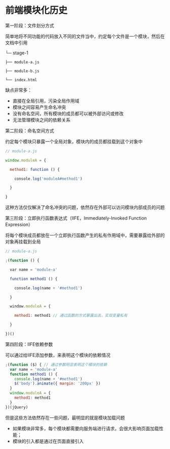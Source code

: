 # 前端模块化历史

第一阶段：文件划分方式

简单地将不同功能的代码放入不同的文件当中，约定每个文件是一个模块，然后在文档中引用

└─ stage-1

    ├── module-a.js
    
    ├── module-b.js
    
    └── index.html

缺点非常多：

- 直接在全局引用，污染全局作用域
- 模块之间容易产生命名冲突
- 没有命名空间，所有模块的成员都可以被外部访问或修改
- 无法管理模块之间的依赖关系

第二阶段：命名空间方式

约定每个模块只暴露一个全局对象，模块内的成员都挂载到这个对象中

```js
// module-a.js

window.moduleA = {

  method1: function () {

    console.log('moduleA#method1')

  }

}

```

这种方法仅仅解决了命名冲突的问题，依然存在外部可以访问模块内部成员的问题

第三阶段：立即执行函数表达式（IIFE，Immediately-Invoked Function Expression）

将每个模块成员都放在一个立即执行函数产生的私有作用域中，需要暴露给外部的对象再挂载到全局

```js
// module-a.js

;(function () {

  var name = 'module-a' 

  function method1 () {

    console.log(name + '#method1')

  }

  window.moduleA = {

    method1: method1 // 通过函数的方式暴露出去，实现变量私有

  }

})()

```

第四阶段：IIFE依赖参数

可以通过给IIFE添加参数，来表明这个模块的依赖情况

```js
;(function ($) { // 通过参数明显表明这个模块的依赖
  var name = 'module-a'
  function method1 () {
    console.log(name + '#method1')
    $('body').animate({ margin: '200px' })
  }
  window.moduleA = {
    method1: method1
  }
})(jQuery)
```

但是这些方法依然存在一些问题，最明显的就是模块加载问题

- 如果模块非常多，每个模块都需要向服务端进行请求，会很大影响页面加载性能；
- 模块的引入都是通过在页面直接引入<script>标签，不受代码的控制，难以管理

所以有一种理想的方式就是在页面中引入一个js入口文件，模块通过这个文件进行按需加载

# 模块规范化

实现模块化，不同的开发者之间会存在一些实施差异，因此需要进行规范化

## CommonJS

是Node.js中遵循的模块化规范

约定：

- 一个文件就是一个模块
- 每个模块都有单独的作用域
- 通过module.exports导出模块
- 通过require函数引用模块

CommonJS是通过同步的方式加载模块，这种方式在浏览器上运行效率比较低下

## AMD规范

Asynchronous Module Definition ，异步模块定义规范，约定每个模块通过define函数进行定义，可传入三个参数，第一个参数是模块的名字，第二个参数是模块依赖的数组，第三个参数是执行的函数，该函数的参数与前面的依赖项一一对应，需要导出的成员，通过return实现

定义一个模块

```js
define(['jquery','./module.js.js'], function($,module) {
    return {
        start: function() {
            $('body').animate({
                margin: '200px'
            })
            module()
        }
    }
})
```

加载一个模块，内部会自动创建一个script标签加载该模块

```js
require(['./module.js1'], function (module1) {
    module1.start()
})
```

使用AMD规范的JS库有

[Require.js]: https://requirejs.org/

AMD规范的也有一定的缺陷：

- 使用起来较为复杂
- 模块文件的请求比较频繁

## 模块化标准规范

最佳实践：**在浏览器中使用ES Modules规范，在node.js中使用CommonJS**

ES Modules是ES6在语言层面实现的模块化标准，存在一定的兼容性问题，但后续浏览器正在逐步支持

# ES Modules特性

在浏览器中使用ES Modules特性：给script标签添加type="module"属性

## 特性

- 自动使用严格模式，忽略use strict
- 每个module都运行在单独的私有作用域中
- 通过CORS方式请求外部JS模块，外部的模块需支持CORS
- 会延迟执行脚本，相当于添加了defer属性，也就是不会阻塞页面渲染

## 导入和导出

导入：import命令

导出：export命令

```js
export const name = 'pb'

export function eat() {}

export class Person {}

// 或者合起来导出

const foo = 'foo'
const bar = 'bar'

export {
	foo as foofoo,
    bar
}
```

导入的时候

```js
import { name, eat, Person, foofoo } from './module.js'
```

如果以default形式导出

```js
export default name = 'pb'
```

那么导入的时候需要给导入的模块命名，或者使用别名

```js
import { default as pbname } from './module.js'

//或

import abc from './module.js'
console.log(abc) // pb
```

**注意事项：**

export和import后面的大括号并不是解构的意思，而是规定的一种语法

```js
name = 'jack'
age = 18

export default { // 这边才以一个对象的形式导出
	name,
	age
}

//--------------------

import { name } from './module.js' // 报错，变量不存在，因为并不是解构导出的对象
```

导出的是变量的引用关系，在外部导入的该变量，会随着原变量的修改而修改

```js
export name = 'jack'

setTimeout(() => {
    name = 'tom'
}, 1000)

//----------------------

import name from './module.js.js'

console.log(name) // jack

setTimeout(() => {
    console.log(name) // tom
}, 1500)
```

import 的注意事项：

- 不能在模块外部修改导入变量，也就是import进来的成员是只读的
- 不能省略掉导入文件的后缀和文件前面的相对路径/或./，如果是打包工具打包，就可以省略掉，同理，不能省略掉默认的index.js
- 可以直接导入文件而不创建引用
- import命令只能出现在顶层，动态加载模块，需要使用import函数

```js
import { name } from './module.js'
// import { name } from './module' // 错误
// import { name } from 'module' // 错误

import './module.js' // 引入但不创建引用

// 动态引入
import('./module.js').then(module => {
    console.log(module)
})

// 同时引入default和其他成员 name是default成员
import name, { age } from './module.js'
```

可以对导入的成员进行直接导出

```js
export { name } from './module.js'
// 导出默认
export { default as age } from './module.js'
```

## 浏览器兼容性

IE和许多国产浏览器都不支持ES Modules，需要使用外部模块来转换ESM代码

引入browser-es-module-loader模块，可以通过https://unpkg.com/来获得script引用路径

但是这种方法不适合用在生产环境上

## 在Node中的表现

将js文件重命名为mjs文件，再通过`--experimental-modules`命令参数，使node执行ESM代码，这是一种实验特性，不推荐在生产环境使用

ESM可以导入CommonJS模块，CommonJS不能使用require函数导入ESM模块

ESM中不能使用CommonJS中的全局对象（require，module，exports，`__filename`，`__dirname`）

ESM中可以使用以下方式获取当前文件的路径

```js
import { fileURLToPath } from 'url'
const __dirname = fileURLToPath(import.meta.url)
console.log(__dirname)
```

`tips: CommonJS始终只会导出一个默认成员`

## 模块打包工具

模块化的思想，会引入一些新的问题：

- ES Modules模块系统存在一些环境兼容问题
- 模块划分的文件过多，会影响页面加载速率
- 不仅仅是js文件需要模块化，HTML、css也需要

因此，理想的模块化工具需要具备：

1. 具备代码编译能力，能将新特性的代码编译成兼容性高的版本
2. 将零散的模块打包到一起
3. 需要支持多种前端资源的打包（js/css/images等），将这些资源都当做模块进行整理

